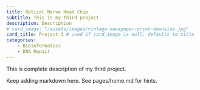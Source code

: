 ```yaml
---
title: Optical Nerve Head Chip
subtitle: This is my third project
description: Description
# card_image: "/assets/images/vintage-newspaper-print-downsize.jpg"
card_title: Project 3 # used if card_image is null; defaults to title
categories: 
    - Bioinformatics
    - DNA Repair
---
```


This is complete description of my third project.

Keep adding markdown here. See pages/home.md for hints.
